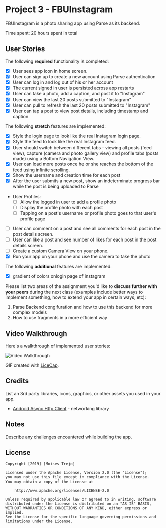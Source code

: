 # Project 3 - FBUInstagram

FBUInstagram is a photo sharing app using Parse as its backend.

Time spent: 20 hours spent in total

## User Stories

The following **required** functionality is completed:

- [x] User sees app icon in home screen.
- [x] User can sign up to create a new account using Parse authentication
- [x] User can log in and log out of his or her account
- [x] The current signed in user is persisted across app restarts
- [x] User can take a photo, add a caption, and post it to "Instagram"
- [x] User can view the last 20 posts submitted to "Instagram"
- [x] User can pull to refresh the last 20 posts submitted to "Instagram"
- [x] User can tap a post to view post details, including timestamp and caption.

The following **stretch** features are implemented:

- [x] Style the login page to look like the real Instagram login page.
- [x] Style the feed to look like the real Instagram feed.
- [x] User should switch between different tabs - viewing all posts (feed view), capture (camera and photo gallery view) and profile tabs (posts made) using a Bottom Navigation View.
- [x] User can load more posts once he or she reaches the bottom of the feed using infinite scrolling.
- [x] Show the username and creation time for each post
- [x] After the user submits a new post, show an indeterminate progress bar while the post is being uploaded to Parse
- User Profiles:
  - [ ] Allow the logged in user to add a profile photo
  - [ ] Display the profile photo with each post
  - [ ] Tapping on a post's username or profile photo goes to that user's profile page
- [ ] User can comment on a post and see all comments for each post in the post details screen.
- [ ] User can like a post and see number of likes for each post in the post details screen.
- [ ] Create a custom Camera View on your phone.
- [x] Run your app on your phone and use the camera to take the photo

The following **additional** features are implemented:

- [x] gradient of colors onlogin page of instagram

Please list two areas of the assignment you'd like to **discuss further with your peers** during the next class (examples include better ways to implement something, how to extend your app in certain ways, etc):

1. Parse Backend congifuration and how to use this backend for more complex models
2. How to use fragments in a more efficient way

## Video Walkthrough

Here's a walkthrough of implemented user stories:

<img src='walkthroughFinal.gif' title='Video Walkthrough' width='' alt='Video Walkthrough' />

GIF created with [LiceCap](http://www.cockos.com/licecap/).

## Credits

List an 3rd party libraries, icons, graphics, or other assets you used in your app.

- [Android Async Http Client](http://loopj.com/android-async-http/) - networking library


## Notes

Describe any challenges encountered while building the app.

## License

    Copyright [2019] [Moises Trejo]

    Licensed under the Apache License, Version 2.0 (the "License");
    you may not use this file except in compliance with the License.
    You may obtain a copy of the License at

        http://www.apache.org/licenses/LICENSE-2.0

    Unless required by applicable law or agreed to in writing, software
    distributed under the License is distributed on an "AS IS" BASIS,
    WITHOUT WARRANTIES OR CONDITIONS OF ANY KIND, either express or implied.
    See the License for the specific language governing permissions and
    limitations under the License.

